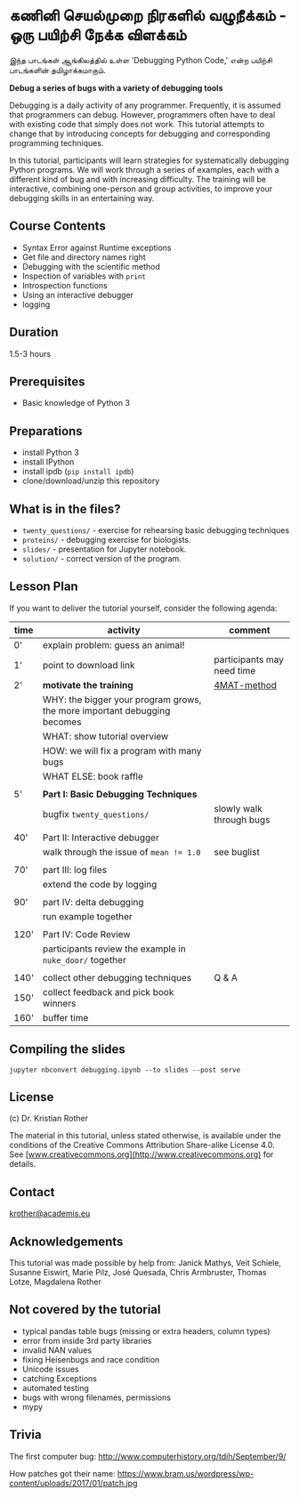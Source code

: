 # கணினி செயல்முறை நிரகளில் வழுநீக்கம் - ஒரு பயிற்சி நேக்க விளக்கம்
இந்த பாடங்கள் ஆங்கிலத்தில் உள்ள 'Debugging Python Code,' என்ற பயிற்சி பாடங்களின் தமிழாக்கமாகும்.

**Debug a series of bugs with a variety of debugging tools**

Debugging is a daily activity of any programmer. Frequently, it is assumed that programmers can debug. However, programmers often have to deal with existing code that simply does not work. This tutorial attempts to change that by introducing concepts for debugging and corresponding programming techniques.

In this tutorial, participants will learn strategies for systematically debugging Python programs. We will work through a series of examples, each with a different kind of bug and with increasing difficulty. The training will be interactive, combining one-person and group activities, to improve your debugging skills in an entertaining way.


## Course Contents

* Syntax Error against Runtime exceptions
* Get file and directory names right
* Debugging with the scientific method
* Inspection of variables with `print`
* Introspection functions
* Using an interactive debugger
* logging

## Duration

1.5-3 hours

## Prerequisites

* Basic knowledge of Python 3

## Preparations

* install Python 3
* install IPython
* install ipdb (`pip install ipdb`)
* clone/download/unzip this repository

## What is in the files?

* `twenty_questions/` - exercise for rehearsing basic debugging techniques
* `proteins/` - debugging exercise for biologists.
* `slides/` - presentation for Jupyter notebook.
* `solution/` - correct version of the program.

## Lesson Plan

If you want to deliver the tutorial yourself, consider the following agenda:

| time | activity | comment |
|------|----------|---------|
|  0'  | explain problem: guess an animal! | |
|  1'  | point to download link | participants may need time |
|  2'  | **motivate the training** | [4MAT-method](http://www.janesunley.com/The-4mat-System) |
|      | WHY: the bigger your program grows, the more important debugging becomes | |
|       | WHAT: show tutorial overview | |
|       | HOW: we will fix a program with many bugs | |
|       | WHAT ELSE: book raffle | |
| | | |
| 5' | **Part I: Basic Debugging Techniques** | |
| | bugfix `twenty_questions/` | slowly walk through bugs |
| | | |
| 40' | Part II: Interactive debugger | |
| | walk through the issue of `mean != 1.0` | see buglist |
| | | |
| 70' | part III: log files | |
| | extend the code by logging | |
| | | |
| 90' | part IV: delta debugging | |
| | run example together | |
| | | |
| 120' | Part IV: Code Review | |
| | participants review the example in `nuke_door/` together | |
| | | |
| 140' | collect other debugging techniques | Q & A |
| 150' | collect feedback and pick book winners | |
| 160' | buffer time | |


## Compiling the slides

    jupyter nbconvert debugging.ipynb --to slides --post serve


## License

(c) Dr. Kristian Rother

The material in this tutorial, unless stated otherwise, is available under the conditions of the Creative Commons Attribution Share-alike License 4.0. See [www.creativecommons.org](http://www.creativecommons.org) for details.

## Contact

krother@academis.eu


## Acknowledgements

This tutorial was made possible by help from: Janick Mathys, Veit Schiele, Susanne Eiswirt, Marie Pilz, José Quesada, Chris Armbruster, Thomas Lotze, Magdalena Rother

## Not covered by the tutorial

* typical pandas table bugs (missing or extra headers, column types)
* error from inside 3rd party libraries
* invalid NAN values
* fixing Heisenbugs and race condition
* Unicode issues
* catching Exceptions
* automated testing
* bugs with wrong filenames, permissions
* mypy


## Trivia

The first computer bug: http://www.computerhistory.org/tdih/September/9/

How patches got their name: https://www.bram.us/wordpress/wp-content/uploads/2017/01/patch.jpg
